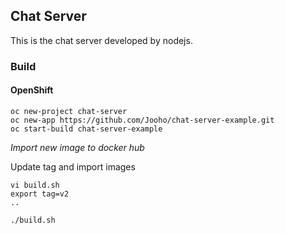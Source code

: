 Chat Server 
-----------

This is the chat server developed by nodejs.

### Build ###

#### OpenShift ####
```
oc new-project chat-server
oc new-app https://github.com/Jooho/chat-server-example.git
oc start-build chat-server-example
```

*Import new image to docker hub*

Update tag and import images

```
vi build.sh
export tag=v2
..

./build.sh
```
